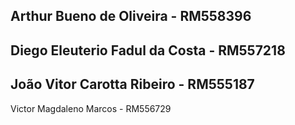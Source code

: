 Arthur Bueno de Oliveira - RM558396
--------------------------------------
Diego Eleuterio Fadul da Costa - RM557218
--------------------------------------------
João Vitor Carotta Ribeiro - RM555187
--------------------------------------
Victor Magdaleno Marcos - RM556729
